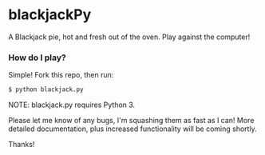 blackjackPy
===========

A Blackjack pie, hot and fresh out of the oven.  Play against the computer!

### How do I play?
Simple!  Fork this repo, then run:

```bash
$ python blackjack.py
```
NOTE: blackjack.py requires Python 3.

Please let me know of any bugs, I'm squashing them as fast as I can!  More detailed documentation, plus increased functionality will be coming shortly.

Thanks!
